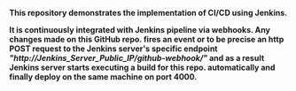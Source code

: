 **This repository demonstrates the implementation of CI/CD using Jenkins.**

**It is continuously integrated with Jenkins pipeline via webhooks. Any changes made on this GitHub repo. fires an event or to be precise an http POST request to the Jenkins server's specific endpoint _"http://Jenkins_Server_Public_IP/github-webhook/"_ and as a result Jenkins server starts executing a build for this repo. automatically and finally deploy on the same machine on port 4000.**
